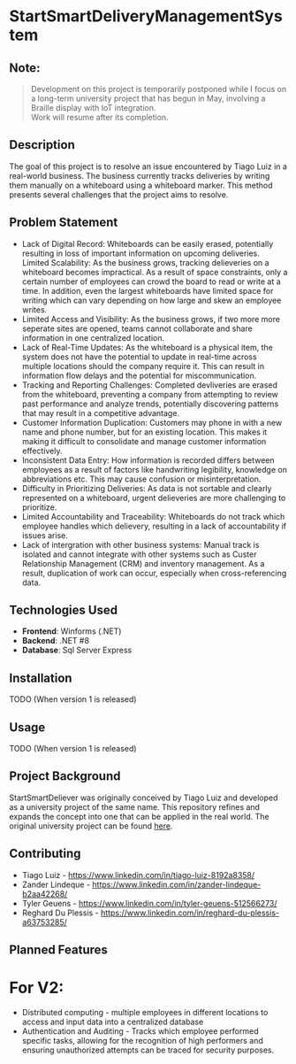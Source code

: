 # StartSmartDeliveryManagementSystem

## Note: 
> Development on this project is temporarily postponed while I focus on a long-term university project that has begun in May, involving a Braille display with IoT integration.  
> Work will resume after its completion.

## Description
The goal of this project is to resolve an issue encountered by Tiago Luiz in a real-world business.
The business currently tracks deliveries by writing them manually on a whiteboard using a whiteboard marker. 
This method presents several challenges that the project aims to resolve.

## Problem Statement
* Lack of Digital Record: Whiteboards can be easily erased, potentially resulting in loss of important information on upcoming deliveries.
Limited Scalability:  As the business grows, tracking delieveries on a whiteboard becomes impractical. As a result of space constraints, only
a certain number of employees can crowd the board to read or write at a time. In addition, even the largest whiteboards have limited space for writing 
which can vary depending on how large and skew an employee writes. 
* Limited Access and Visibility: As the business grows, if two more more seperate sites are opened, teams cannot collaborate and share information in one 
centralized location.
* Lack of Real-Time Updates: As the whiteboard is a physical item, the system does not have the potential to update in real-time
across multiple locations should the company require it. This can result in information flow delays and the potential for miscommunication.
* Tracking and Reporting Challenges: Completed devliveries are erased from the whiteboard, preventing a company from attempting to review past performance and 
analyze trends, potentially discovering patterns that may result in a competitive advantage.
* Customer Information Duplication: Customers may phone in with a new name and phone number, but for an existing location. 
This makes it making it difficult to consolidate and manage customer information effectively.
* Inconsistent Data Entry: How information is recorded differs between employees as a result of factors like handwriting legibility, knowledge on abbreviations etc. 
This may cause confusion or misinterpretation.
* Difficulty in Prioritizing Deliveries: As data is not sortable and clearly represented on a whiteboard, urgent delieveries are more challenging to prioritize.
* Limited Accountability and Traceability: Whiteboards do not track which employee handles which delievery, resulting in a lack of accountability if issues arise.
* Lack of intergration with other business systems: Manual track is isolated and cannot integrate with other systems such as Custer Relationship Management (CRM)
and inventory management. As a result, duplication of work can occur, especially when cross-referencing data.

## Technologies Used
- **Frontend**: Winforms (.NET)
- **Backend**: .NET #8
- **Database**: Sql Server Express

## Installation
TODO (When version 1 is released)

## Usage
TODO (When version 1 is released)

## Project Background
StartSmartDeliever was originally conceived by Tiago Luiz and developed as a university project of the same name. This repository refines and expands the concept into one that can be applied in the real world. The original university project can be found [here](https://github.com/zannlin/StartSmartDelivery).

## Contributing
* Tiago Luiz - https://www.linkedin.com/in/tiago-luiz-8192a8358/
* Zander Lindeque - https://www.linkedin.com/in/zander-lindeque-b2aa42268/
* Tyler Geuens - https://www.linkedin.com/in/tyler-geuens-512566273/
* Reghard Du Plessis - https://www.linkedin.com/in/reghard-du-plessis-a63753285/

## Planned Features
# For V2:
* Distributed computing - multiple employees in different locations to access and input data into a centralized database
* Authentication and Auditing - Tracks which employee performed specific tasks, allowing for the recognition of high performers and ensuring unauthorized attempts can be traced for security purposes.

